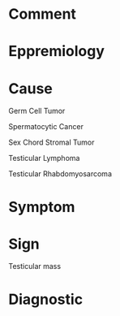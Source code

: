 # Comment

# Eppremiology

# Cause

Germ Cell Tumor

Spermatocytic Cancer

Sex Chord Stromal Tumor

Testicular Lymphoma

Testicular Rhabdomyosarcoma

# Symptom

# Sign

Testicular mass

# Diagnostic
